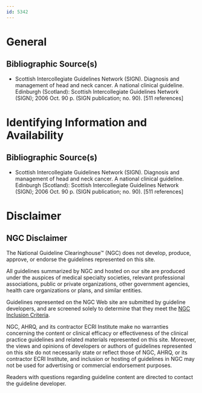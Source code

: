 ```yaml
---
id: 5342
---
```


# General

## Bibliographic Source(s)

- Scottish Intercollegiate Guidelines Network (SIGN). Diagnosis and management of head and neck cancer. A national clinical guideline. Edinburgh (Scotland): Scottish Intercollegiate Guidelines Network (SIGN); 2006 Oct. 90 p. (SIGN publication; no. 90). [511 references]

# Identifying Information and Availability

## Bibliographic Source(s)

- Scottish Intercollegiate Guidelines Network (SIGN). Diagnosis and management of head and neck cancer. A national clinical guideline. Edinburgh (Scotland): Scottish Intercollegiate Guidelines Network (SIGN); 2006 Oct. 90 p. (SIGN publication; no. 90). [511 references]

# Disclaimer

## NGC Disclaimer

The National Guideline Clearinghouse™ (NGC) does not develop, produce, approve, or endorse the guidelines represented on this site.

All guidelines summarized by NGC and hosted on our site are produced under the auspices of medical specialty societies, relevant professional associations, public or private organizations, other government agencies, health care organizations or plans, and similar entities.

Guidelines represented on the NGC Web site are submitted by guideline developers, and are screened solely to determine that they meet the [NGC Inclusion Criteria](/help-and-about/summaries/inclusion-criteria).

NGC, AHRQ, and its contractor ECRI Institute make no warranties concerning the content or clinical efficacy or effectiveness of the clinical practice guidelines and related materials represented on this site. Moreover, the views and opinions of developers or authors of guidelines represented on this site do not necessarily state or reflect those of NGC, AHRQ, or its contractor ECRI Institute, and inclusion or hosting of guidelines in NGC may not be used for advertising or commercial endorsement purposes.

Readers with questions regarding guideline content are directed to contact the guideline developer.

